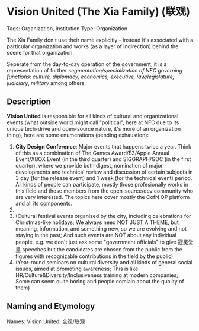 # Vision United (The Xia Family) (联观)

Tags: Organization, Institution
Type: Organization

The Xia Family don't use their name explicitly - instead it's associated with a particular organization and works (as a layer of indirection) behind the scene for that organization.

Seperate from the day-to-day operation of the government, it is a representation of further *segmentation/specialization of NFC governing functions*: *culture, diplomacy, economics, executive, law/legislature, judiciary*, *military* <!--The Du-family (which will represent a specific organization, in this case 妒军工 and others) model is an implementation of the Myah's "王意" system, which allows the military to have independant function and responsibility/decision making from the government - we need still to figure out how in this case the city directs/controls/informs the military to do things for it; TO say the least it's going to be a converastion between two leaders: the leader that demands and initiates the request, and the military leader; And we need to figure out how to maintain loyalty and correct interpretation of the military leader and avoid corruption of the military order--> among others.

## Description

**Vision United** is responsible for all kinds of cultural and organizational events (what outside world might call "political", here at NFC due to its unique tech-drive and open-source nature, it's more of an organization thing), here are some enumerations (pending exhaustion):

1. **City Design Conference**: Major events that happens twice a year. Think of this as a combination of The Games Award/E3/Apple Annual Event/XBOX Event (in the third quarter) and SIGGRAPH/GDC (in the first quarter), where we provide both digest, nomination of major developments and technical review and discussion of certain subjects in 3 day (for the release event) and 1 week (for the technical event) period. All kinds of people can participate, mostly those profesionally works in this field and those members from the open-source/dev community who are very interested. The topics here cover mostly the CofN OP platform and all its components.
2. <!--Might need a public informative event on the law system of NFC-->
3. (Cultural festival events organized by the city, including celebrations for Christmas-like holidays; We always need NOT JUST A THEME, but meaning, information, and something new, so we are evolving and not staying in the past; And such events are NOT about any individual people, e.g. we don't just ask some "government officials" to give 冠冕堂皇 speeches but the candidates are chosen from the public from the figures with recognizable contributions in the field by the public)
4. (Year-round seminars on cultural diversity and all kinds of general social issues, aimed at promoting awareness; This is like HR/Culture&Diversity/Inclusiveness training at modern companies; Some can seem quite boring and people comlain about the quality of them)

## Naming and Etymology

Names: Vision United, 全观/联观